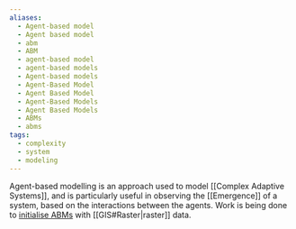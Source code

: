 ```yaml
---
aliases:
  - Agent-based model
  - Agent based model
  - abm
  - ABM
  - agent-based model
  - agent-based models
  - Agent-based models
  - Agent-Based Model
  - Agent Based Model
  - Agent-Based Models
  - Agent Based Models
  - ABMs
  - abms
tags:
  - complexity
  - system
  - modeling
---
```

Agent-based modelling is an approach used to model [[Complex Adaptive Systems]], and is particularly useful in observing the [[Emergence]] of a system, based on the interactions between the agents. 
Work is being done to [initialise ABMs](https://www.researchgate.net/publication/226383283_The_Integration_of_Agent-Based_Modelling_and_Geographical_Information_for_Geospatial_Simulation) with [[GIS#Raster|raster]] data.
